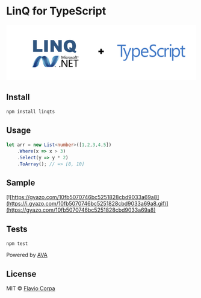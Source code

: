 # LinQ for TypeScript

![linqts](https://raw.githubusercontent.com/kutyel/linq/master/linqts.png)

## Install

```
npm install linqts
```

## Usage

```ts
let arr = new List<number>([1,2,3,4,5])
    .Where(x => x > 3)
    .Select(y => y * 2)
    .ToArray(); // => [8, 10]
```

## Sample

[![https://gyazo.com/10fb5070746bc5251828cbd9033a69a8](https://i.gyazo.com/10fb5070746bc5251828cbd9033a69a8.gif)](https://gyazo.com/10fb5070746bc5251828cbd9033a69a8)

## Tests

```
npm test
```

Powered by [AVA](https://github.com/sindresorhus/ava)

## License

MIT © [Flavio Corpa](http://flaviocorpa.com)

